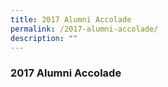 ```yaml
---
title: 2017 Alumni Accolade
permalink: /2017-alumni-accolade/
description: ""
---
```

### 2017 Alumni Accolade